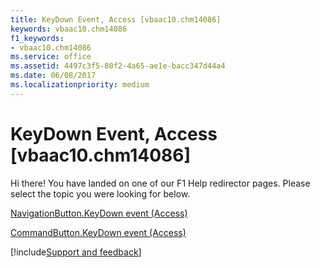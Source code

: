 ```yaml
---
title: KeyDown Event, Access [vbaac10.chm14086]
keywords: vbaac10.chm14086
f1_keywords:
- vbaac10.chm14086
ms.service: office
ms.assetid: 4497c3f5-80f2-4a65-ae1e-bacc347d44a4
ms.date: 06/08/2017
ms.localizationpriority: medium
---
```



# KeyDown Event, Access [vbaac10.chm14086]

Hi there! You have landed on one of our F1 Help redirector pages. Please select the topic you were looking for below.

[NavigationButton.KeyDown event (Access)](https://msdn.microsoft.com/library/ffca22d6-50b9-4c98-b9ae-3aec03f2f0fb%28Office.15%29.aspx)

[CommandButton.KeyDown event (Access)](https://msdn.microsoft.com/library/d2bc24b6-62c8-dd3f-82af-600f045e2df1%28Office.15%29.aspx)

[!include[Support and feedback](~/includes/feedback-boilerplate.md)]